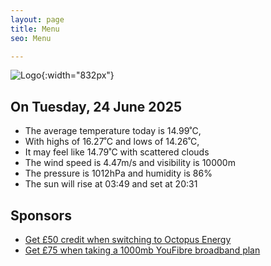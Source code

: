 ```yaml
---
layout: page
title: Menu
seo: Menu

---
```


![Logo](/images/logo.jpg){:width="832px"}

<!-- weather_marker starts -->
## On Tuesday, 24 June 2025

- The average temperature today is 14.99˚C,
- With highs of 16.27˚C and lows of 14.26˚C,
- It may feel like 14.79˚C with scattered clouds
- The wind speed is 4.47m/s and visibility is 10000m
- The pressure is 1012hPa and humidity is 86%
- The sun will rise at 03:49 and set at 20:31

<!-- weather_marker ends -->

## Sponsors

- [Get £50 credit when switching to Octopus Energy](https://bit.ly/3oD1nnS)
- [Get £75 when taking a 1000mb YouFibre broadband plan](https://aklam.io/91zWhU?)
